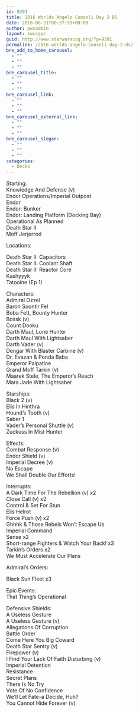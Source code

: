 ```yaml
---
id: 9391
title: 2016 Worlds Angelo Consoli Day 2 DS
date: 2016-08-21T00:37:59+00:00
author: pwsadmin
layout: swccgpc
guid: http://www.starwarsccg.org/?p=9391
permalink: /2016-worlds-angelo-consoli-day-2-ds/
bre_add_to_home_carousel:
  - ""
  - ""
  - ""
bre_carousel_title:
  - ""
  - ""
  - ""
bre_carousel_link:
  - ""
  - ""
  - ""
bre_carousel_external_link:
  - ""
  - ""
  - ""
bre_carousel_slogan:
  - ""
  - ""
  - ""
categories:
  - Decks
---
```

Starting:  
Knowledge And Defense (v)  
Endor Operations/Imperial Outpost  
Endor  
Endor: Bunker  
Endor: Landing Platform (Docking Bay)  
Operational As Planned  
Death Star II  
Moff Jerjerrod

Locations:

Death Star II: Capacitors  
Death Star II: Coolant Shaft  
Death Star II: Reactor Core  
Kashyyyk  
Tatooine (Ep 1)

Characters:  
Admiral Ozzel  
Baron Soontir Fel  
Boba Fett, Bounty Hunter  
Bossk (v)  
Count Dooku  
Darth Maul, Lone Hunter  
Darth Maul With Lightsaber  
Darth Vader (v)  
Dengar With Blaster Carbine (v)  
Dr. Evazan & Ponda Baba  
Emperor Palpatine  
Grand Moff Tarkin (v)  
Maarek Stele, The Emperor’s Reach  
Mara Jade With Lightsaber

Starships:  
Black 2 (v)  
Elis In Hinthra  
Hound&#8217;s Tooth (v)  
Saber 1  
Vader’s Personal Shuttle (v)  
Zuckuss In Mist Hunter

Effects:  
Combat Response (v)  
Endor Shield (v)  
Imperial Decree (v)  
No Escape  
We Shall Double Our Efforts!

Interrupts:  
A Dark Time For The Rebellion (v) x2  
Close Call (v) x2  
Control & Set For Stun  
Elis Helrot  
Force Push (v) x2  
Ghhhk & Those Rebels Won&#8217;t Escape Us  
Imperial Command  
Sense x2  
Short-range Fighters & Watch Your Back! x3  
Tarkin&#8217;s Orders x2  
We Must Accelerate Our Plans

Admiral&#8217;s Orders:

Black Sun Fleet x3

Epic Events:  
That Thing’s Operational

Defensive Shields:  
A Useless Gesture  
A Useless Gesture (v)  
Allegations Of Corruption  
Battle Order  
Come Here You Big Coward  
Death Star Sentry (v)  
Firepower (v)  
I Find Your Lack Of Faith Disturbing (v)  
Imperial Detention  
Resistance  
Secret Plans  
There Is No Try  
Vote Of No Confidence  
We&#8217;ll Let Fate-a Decide, Huh?  
You Cannot Hide Forever (v)